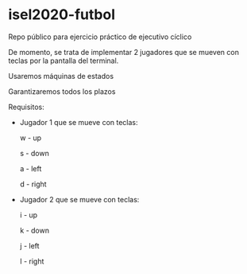 # isel2020-futbol
Repo público para ejercicio práctico de ejecutivo cíclico


De momento, se trata de implementar 2 jugadores que se mueven con teclas por la pantalla del terminal.  

Usaremos máquinas de estados

Garantizaremos todos los plazos



Requisitos:

- Jugador 1 que se mueve con teclas:

    w - up

    s - down

    a - left

    d - right

- Jugador 2 que se mueve con teclas:

    i - up

    k - down

    j - left

    l - right
